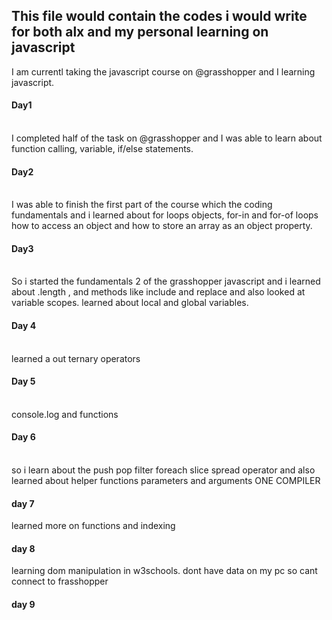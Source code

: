 <h2>This file would contain the codes i would write for both alx and my personal learning on javascript</h2>
<p>I am currentl taking the javascript course on @grasshopper and I learning javascript.</p>
<p><h4>Day1</h4> <br> I completed half of the task on @grasshopper and I was able to learn about function calling, variable, if/else statements. </p>
<p><h4>Day2</h4> <br>I was able to finish the first part of the course which the coding fundamentals and i learned about for loops objects, for-in and for-of loops how to access an object and how to store an array as an object property.</p>
<p><h4>Day3</h4> <br>So i started the fundamentals 2 of the grasshopper javascript and i learned about .length , and methods like include and replace and also looked at variable scopes. learned about local and global variables.</p>
<p><h4>Day 4</h4><br> learned a out ternary operators</p>
<p><h4>Day 5</h4><br> console.log and functions
<p><h4>Day 6</h4><br> so i learn about the push pop filter foreach slice  spread operator  and also learned about helper functions parameters and arguments ONE COMPILER</p>
<p><h4>day 7</h4> learned more on functions and indexing</p>
<p><h4>day 8</h4>
learning dom manipulation in w3schools. dont have data on my pc so cant connect to frasshopper
</p>
<p><h4>day 9</h4></p>